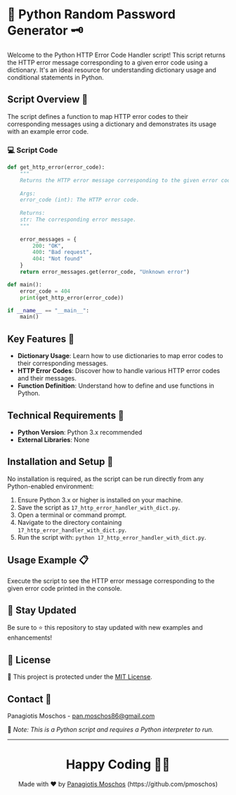 # 🔑 Python Random Password Generator 🗝️

Welcome to the Python HTTP Error Code Handler script! This script returns the HTTP error message corresponding to a given error code using a dictionary. It's an ideal resource for understanding dictionary usage and conditional statements in Python.

## Script Overview 📘

The script defines a function to map HTTP error codes to their corresponding messages using a dictionary and demonstrates its usage with an example error code.

### :computer: Script Code

```python
def get_http_error(error_code):
    """
    Returns the HTTP error message corresponding to the given error code.
    
    Args:
    error_code (int): The HTTP error code.
    
    Returns:
    str: The corresponding error message.
    """
    
    error_messages = {
        200: "OK",
        400: "Bad request",
        404: "Not found"
    }
    return error_messages.get(error_code, "Unknown error")

def main():
    error_code = 404
    print(get_http_error(error_code))

if __name__ == "__main__":
    main()
```

## Key Features 🌟

- **Dictionary Usage**: Learn how to use dictionaries to map error codes to their corresponding messages.
- **HTTP Error Codes**: Discover how to handle various HTTP error codes and their messages.
- **Function Definition**: Understand how to define and use functions in Python.

## Technical Requirements 🔧

- **Python Version**: Python 3.x recommended
- **External Libraries**: None

## Installation and Setup 🚀

No installation is required, as the script can be run directly from any Python-enabled environment:

1. Ensure Python 3.x or higher is installed on your machine.
2. Save the script as `17_http_error_handler_with_dict.py`.
3. Open a terminal or command prompt.
4. Navigate to the directory containing `17_http_error_handler_with_dict.py`.
5. Run the script with: `python 17_http_error_handler_with_dict.py`.

## Usage Example 📋

Execute the script to see the HTTP error message corresponding to the given error code printed in the console.

## 📢 Stay Updated

Be sure to ⭐ this repository to stay updated with new examples and enhancements!

## 📄 License
🔐 This project is protected under the [MIT License](https://mit-license.org/).


## Contact 📧
Panagiotis Moschos - pan.moschos86@gmail.com

🔗 *Note: This is a Python script and requires a Python interpreter to run.*

---
<h1 align=center>Happy Coding 👨‍💻 </h1>

<p align="center">
  Made with ❤️ by 
  <a href="https://www.linkedin.com/in/panagiotis-moschos" target="_blank">
  Panagiotis Moschos</a> (https://github.com/pmoschos)
</p>